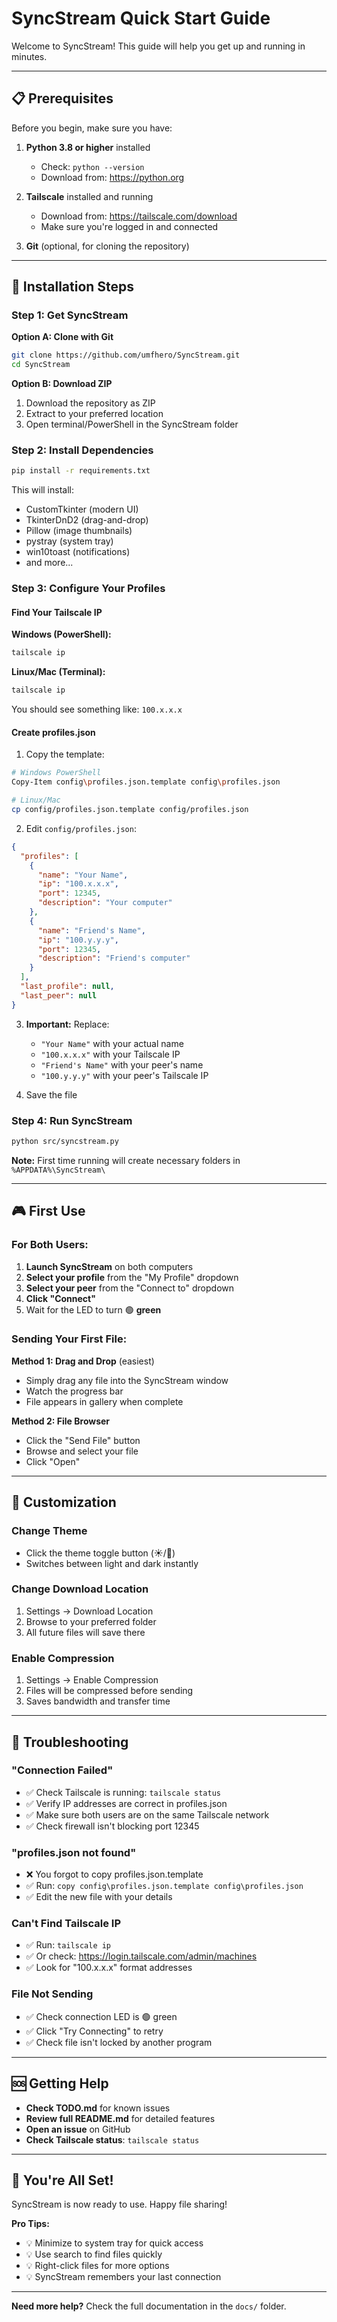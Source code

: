 # SyncStream Quick Start Guide

Welcome to SyncStream! This guide will help you get up and running in minutes.

---

## 📋 Prerequisites

Before you begin, make sure you have:

1. **Python 3.8 or higher** installed

   - Check: `python --version`
   - Download from: https://python.org

2. **Tailscale** installed and running

   - Download from: https://tailscale.com/download
   - Make sure you're logged in and connected

3. **Git** (optional, for cloning the repository)

---

## 🚀 Installation Steps

### Step 1: Get SyncStream

**Option A: Clone with Git**

```bash
git clone https://github.com/umfhero/SyncStream.git
cd SyncStream
```

**Option B: Download ZIP**

1. Download the repository as ZIP
2. Extract to your preferred location
3. Open terminal/PowerShell in the SyncStream folder

### Step 2: Install Dependencies

```bash
pip install -r requirements.txt
```

This will install:

- CustomTkinter (modern UI)
- TkinterDnD2 (drag-and-drop)
- Pillow (image thumbnails)
- pystray (system tray)
- win10toast (notifications)
- and more...

### Step 3: Configure Your Profiles

#### Find Your Tailscale IP

**Windows (PowerShell):**

```powershell
tailscale ip
```

**Linux/Mac (Terminal):**

```bash
tailscale ip
```

You should see something like: `100.x.x.x`

#### Create profiles.json

1. Copy the template:

```bash
# Windows PowerShell
Copy-Item config\profiles.json.template config\profiles.json

# Linux/Mac
cp config/profiles.json.template config/profiles.json
```

2. Edit `config/profiles.json`:

```json
{
  "profiles": [
    {
      "name": "Your Name",
      "ip": "100.x.x.x",
      "port": 12345,
      "description": "Your computer"
    },
    {
      "name": "Friend's Name",
      "ip": "100.y.y.y",
      "port": 12345,
      "description": "Friend's computer"
    }
  ],
  "last_profile": null,
  "last_peer": null
}
```

3. **Important:** Replace:

   - `"Your Name"` with your actual name
   - `"100.x.x.x"` with your Tailscale IP
   - `"Friend's Name"` with your peer's name
   - `"100.y.y.y"` with your peer's Tailscale IP

4. Save the file

### Step 4: Run SyncStream

```bash
python src/syncstream.py
```

**Note:** First time running will create necessary folders in `%APPDATA%\SyncStream\`

---

## 🎮 First Use

### For Both Users:

1. **Launch SyncStream** on both computers
2. **Select your profile** from the "My Profile" dropdown
3. **Select your peer** from the "Connect to" dropdown
4. **Click "Connect"**
5. Wait for the LED to turn 🟢 **green**

### Sending Your First File:

**Method 1: Drag and Drop** (easiest)

- Simply drag any file into the SyncStream window
- Watch the progress bar
- File appears in gallery when complete

**Method 2: File Browser**

- Click the "Send File" button
- Browse and select your file
- Click "Open"

---

## 🎨 Customization

### Change Theme

- Click the theme toggle button (☀️/🌙)
- Switches between light and dark instantly

### Change Download Location

1. Settings → Download Location
2. Browse to your preferred folder
3. All future files will save there

### Enable Compression

1. Settings → Enable Compression
2. Files will be compressed before sending
3. Saves bandwidth and transfer time

---

## 🔧 Troubleshooting

### "Connection Failed"

- ✅ Check Tailscale is running: `tailscale status`
- ✅ Verify IP addresses are correct in profiles.json
- ✅ Make sure both users are on the same Tailscale network
- ✅ Check firewall isn't blocking port 12345

### "profiles.json not found"

- ❌ You forgot to copy profiles.json.template
- ✅ Run: `copy config\profiles.json.template config\profiles.json`
- ✅ Edit the new file with your details

### Can't Find Tailscale IP

- ✅ Run: `tailscale ip`
- ✅ Or check: https://login.tailscale.com/admin/machines
- ✅ Look for "100.x.x.x" format addresses

### File Not Sending

- ✅ Check connection LED is 🟢 green
- ✅ Click "Try Connecting" to retry
- ✅ Check file isn't locked by another program

---

## 🆘 Getting Help

- **Check TODO.md** for known issues
- **Review full README.md** for detailed features
- **Open an issue** on GitHub
- **Check Tailscale status**: `tailscale status`

---

## 🎉 You're All Set!

SyncStream is now ready to use. Happy file sharing!

**Pro Tips:**

- 💡 Minimize to system tray for quick access
- 💡 Use search to find files quickly
- 💡 Right-click files for more options
- 💡 SyncStream remembers your last connection

---

**Need more help?** Check the full documentation in the `docs/` folder.
